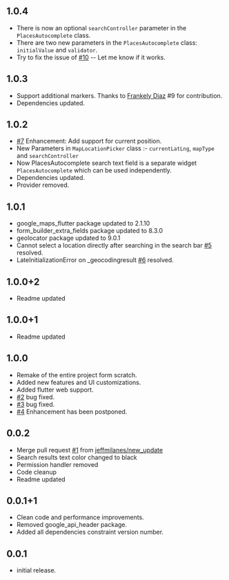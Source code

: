 ## 1.0.4
- There is now an optional `searchController` parameter in the `PlacesAutocomplete` class.
- There are two new parameters in the `PlacesAutocomplete` class: `initialValue` and `validator`.
- Try to fix the issue of [#10](https://github.com/rvndsngwn/map_location_picker/issues/10) -- Let me know if it works.

## 1.0.3
- Support additional markers. Thanks to [Frankely Diaz](https://github.com/frankely) #9 for contribution.
- Dependencies updated.

## 1.0.2
* [#7](https://github.com/rvndsngwn/map_location_picker/issues/7) Enhancement: Add support for current position.
* New Parameters in `MapLocationPicker` class :- `currentLatLng`, `mapType` and `searchController`
* Now PlacesAutocomplete search text field is a separate widget `PlacesAutocomplete` which can be used independently. 
* Dependencies updated.
* Provider removed.

## 1.0.1
* google_maps_flutter package updated to 2.1.10
* form_builder_extra_fields package updated to 8.3.0
* geolocator package updated to 9.0.1
* Cannot select a location directly after searching in the search bar [#5](https://github.com/rvndsngwn/map_location_picker/issues/5) resolved.
* LateInitializationError on _geocodingresult [#6](https://github.com/rvndsngwn/map_location_picker/issues/6) resolved.

## 1.0.0+2
* Readme updated

## 1.0.0+1
* Readme updated

## 1.0.0
* Remake of the entire project form scratch.
* Added new features and UI customizations.
* Added flutter web support.
* [#2](https://github.com/rvndsngwn/map_location_picker/issues/2) bug fixed.
* [#3](https://github.com/rvndsngwn/map_location_picker/issues/3) bug fixed.
* [#4](https://github.com/rvndsngwn/map_location_picker/issues/4) Enhancement has been postponed.

## 0.0.2
* Merge pull request [#1](https://github.com/rvndsngwn/map_location_picker/pull/1) from [jeffmilanes/new_update](https://github.com/jeffmilanes)
* Search results text color changed to black
* Permission handler removed
* Code cleanup
* Readme updated


## 0.0.1+1
* Clean code and performance improvements.
* Removed google_api_header package.
* Added all dependencies constraint version number.


## 0.0.1
* initial release.